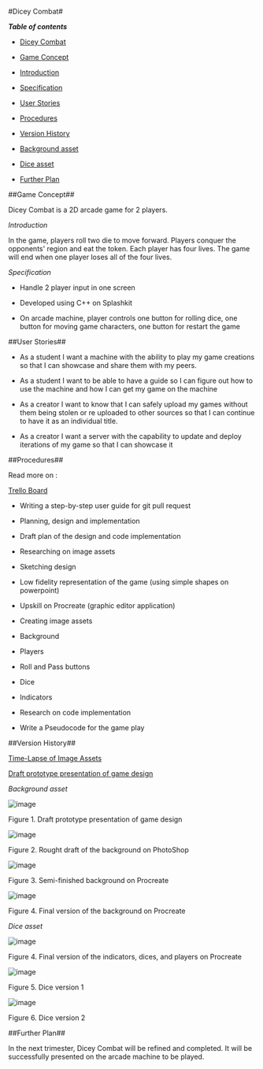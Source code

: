 #Dicey Combat#

**_Table of contents_**

- [Dicey Combat](#dicey-combat)

* [Game Concept](#game-concept)

- [Introduction](#introduction)

- [Specification](#specification)

* [User Stories](#user-stories)

* [Procedures](#procedures)

* [Version History](#version-history)

- [Background asset](#background-asset)

- [Dice asset](#dice-asset)

* [Further Plan](#further-plan)

##Game Concept##

Dicey Combat is a 2D arcade game for 2 players.

_Introduction_

In the game, players roll two die to move forward. Players conquer the opponents' region and eat the
token. Each player has four lives. The game will end when one player loses all of the four lives.

_Specification_

- Handle 2 player input in one screen

- Developed using C++ on Splashkit

- On arcade machine, player controls one button for rolling dice, one button for moving game
  characters, one button for restart the game

##User Stories##

- As a student I want a machine with the ability to play my game creations so that I can showcase
  and share them with my peers.

- As a student I want to be able to have a guide so I can figure out how to use the machine and how
  I can get my game on the machine

- As a creator I want to know that I can safely upload my games without them being stolen or re
  uploaded to other sources so that I can continue to have it as an individual title.

- As a creator I want a server with the capability to update and deploy iterations of my game so
  that I can showcase it

##Procedures##

Read more on :

[Trello Board](https://trello.com/b/ZqLqB2VB/cool-game-team)

- Writing a step-by-step user guide for git pull request

- Planning, design and implementation

- Draft plan of the design and code implementation

- Researching on image assets

- Sketching design

- Low fidelity representation of the game (using simple shapes on powerpoint)

- Upskill on Procreate (graphic editor application)

- Creating image assets

- Background

- Players

- Roll and Pass buttons

- Dice

- Indicators

- Research on code implementation

- Write a Pseudocode for the game play

##Version History##

[Time-Lapse of Image Assets](https://youtu.be/5eA3UTkKqgs)

[Draft prototype presentation of game design](https://docs.google.com/presentation/d/1NAFD1ZbJFT7JtbG1qoaIBiS6UfSF0FfsAPnxu15A-Gk/edit?usp=sharing)

_Background asset_

![image](Images\Background1.png)

Figure 1. Draft prototype presentation of game design

![image](Images\DiceyCombatBackground.png)

Figure 2. Rought draft of the background on PhotoShop

![image](Images\Background2.png)

Figure 3. Semi-finished background on Procreate

![image](Images\Background3.png)

Figure 4. Final version of the background on Procreate

_Dice asset_

![image](Images\Tokens.png)

Figure 4. Final version of the indicators, dices, and players on Procreate

![image](Images\Dice1.png)

Figure 5. Dice version 1

![image](Images\Dice2.png)

Figure 6. Dice version 2

##Further Plan##

In the next trimester, Dicey Combat will be refined and completed. It will be successfully presented
on the arcade machine to be played.
